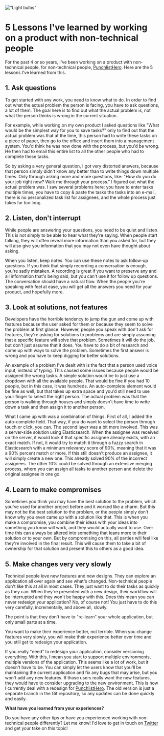 !["Light bulbs"](/images/articles/light_bulbs.jpeg)

# 5 Lessons I've learned by working on a product with non-technical people

For the past 4 or so years, I've been working on a product with non-technical people, for non-technical people, 
<a href="https://punchlisthero.com" _target="blank">PunchlistHero</a>. 
Here are the 5 lessons I've learned from this.

## 1. Ask questions
To get started with any work, you need to know what to do. In order to find out what the actual problem the person is facing, 
you have to ask questions, a lot of them. The goal here is to find out what the actual problem is, 
not what the person thinks is wrong in the current situation.

For example, while working on my own product I asked questions like 
"What would be the simplest way for you to save tasks?" only to find out that the actual problem was that at the time, 
this person had to write these tasks on a piece of paper, then go to the office and insert them into a management system. 
You'd think he was now done with the process, but you'd be wrong. 
He then had to email this entire list to all the other people who had to complete these tasks.

So by asking a very general question, I got very distorted answers, 
because that person simply didn't know any better than to write things down multiple times. 
Only through asking more and more questions, like: "How do you do your job right now? 
Walk me through your process." I figured out what the actual problem was. 
I saw several problems here: you have to enter tasks multiple times, 
you have to copy & paste the tasks the tasks into an e-mail, there is no personalized task list for assignees, 
and the whole process just takes far too long.

## 2. Listen, don't interrupt
While people are answering your questions, you need to be quiet and listen. 
This is not simply to be able to hear what they're saying. When people start talking, 
they will often reveal more information than you asked for, 
but they will also give you information that you may not even have thought about asking.

When you listen, keep notes. You can use these notes to ask follow-up questions. 
If you think that simply recording a conversation is enough, you're sadly mistaken. 
A recording is great if you want to preserve any and all information that's being said, 
but you can't use it for follow up questions. The conversation should have a natural flow. 
When the people you're speaking with feel at ease, you will get all the answers you need for your product, 
and hopefully more.

## 3. Look at solutions, not features
Developers have the horrible tendency to jump the gun and come up with features because 
the user asked for them or because they seem to solve the problem at first glance. 
However, people you speak with don't ask for features, they're asking for solutions to problems 
and are simply assuming that a specific feature will solve that problem. Sometimes it will do the job, 
but don't just assume that it does. You have to do a bit of research and come up with ways to solve the problem. 
Sometimes the first answer is wrong and you have to keep digging for better solutions.

An example of a problem I've dealt with is the fact that a person used voice input, instead of typing. 
This caused some issues because people would be assigned the wrong tasks. 
A simple solution would be to just use a dropdown with all the available people. 
That would be fine if you had 10 people, but in this case, it was hundreds. 
An auto-complete element would be fine as well, but that takes up extra space and you'd still 
need to use your finger to select the right person. The actual problem was that the person is 
walking through houses and simply doesn't have time to write down a task and then assign it to another person.

What I came up with was a combination of things. First of all, I added the auto-complete field. 
That way, if you do want to select the person through touch or click, you can. 
The second layer was a bit more involved. This was a server-side solution using Elasticsearch. 
When the assignee was received on the server, it would look if that specific assignee already exists, 
with an exact match. If not, it would try to match it through a fuzzy search in Elasticsearch 
with a minimum relevancy score of 90%, meaning that it was a 90% percent match or more. 
If this still doesn't produce an assignee, it will simply create a new one. 
This already solved 90% of the incorrect assignees. The other 10% could be solved through an extensive merging process, 
where you can assign all tasks to another person and delete the original assignee in one go.

## 4. Learn to make compromises
Sometimes you think you may have the best solution to the problem, which you've used for another 
project before and it worked like a charm. But this may not be the best solution to the problem, 
or the people simply don't know why you even came up with a solution like that. 
This is when you make a compromise, you combine their ideas with your ideas into something you know will work, 
and they would actually want to use. Over time this can always be altered into something that leans more to their 
solution or to your own. But by compromising on this, all parties will feel like they're involved in the final result. 
This will cause them to take a bit of ownership for that solution and present this to others as a good idea.

## 5. Make changes very very slowly
Technical people love new features and new designs. They can explore an application all over again and 
see what's changed. Non-technical people don't like this at all in most cases. 
They just want to do their tasks as quickly as they can. When they're presented with a new design, 
their workflow will be interrupted and they won't be happy with this. Does this mean you can never 
redesign your application? No, of course not! You just have to do this very carefully, incrementally, 
and above all, slowly.

The point is that they don't have to "re-learn" your whole application, but only small parts at a time. 

You want to make their experience better, not terrible. When you change features very slowly, 
you will make their experience better over time and you still get to redesign your application.

If you really "need" to redesign your application, consider versioning everything. 
With this, I mean you start to support multiple environments, multiple versions of the application. 
This seems like a lot of work, but it doesn't have to be. You can simply let the users know that you'll be maintaining 
the current application and fix any bugs that may arise, but you won't add any new features. 
If those users really want the new features, they would have to consider upgrading to the new environment. 
This is how I currently deal with a redesign for <a href="https://punchlisthero.com" _target="blank">PunchlistHero</a>. 
The old version is just a separate branch in the Git repository, so any updates can be done quickly and easily.

**What have you learned from your experiences?**

Do you have any other tips or have you experienced working with non-technical people differently? 
Let me know! I'd love to get in touch on <a href="https://twitter.com/RJElsinga">Twitter</a> and get your take on this topic!